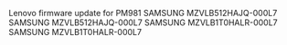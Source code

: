 Lenovo firmware update for PM981 
SAMSUNG MZVLB512HAJQ-000L7
SAMSUNG MZVLB512HAJQ-000L7
SAMSUNG MZVLB1T0HALR-000L7
SAMSUNG MZVLB1T0HALR-000L7
